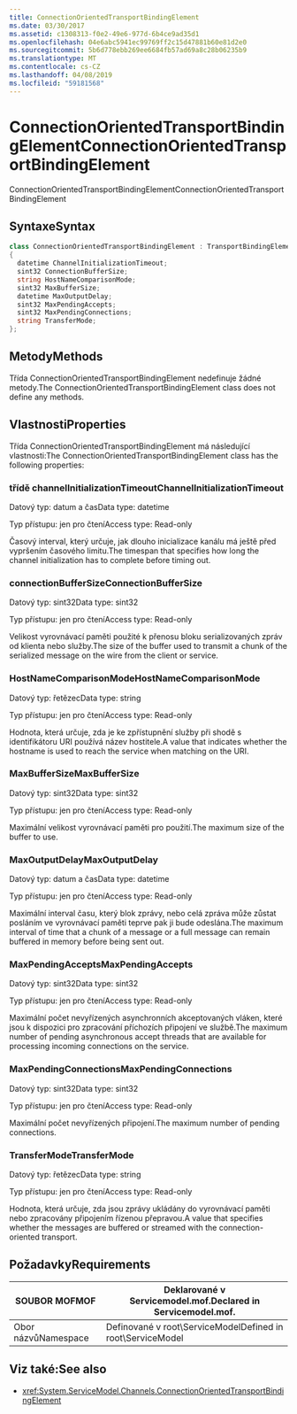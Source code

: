 ```yaml
---
title: ConnectionOrientedTransportBindingElement
ms.date: 03/30/2017
ms.assetid: c1308313-f0e2-49e6-977d-6b4ce9ad35d1
ms.openlocfilehash: 04e6abc5941ec99769ff2c15d47881b60e81d2e0
ms.sourcegitcommit: 5b6d778ebb269ee6684fb57ad69a8c28b06235b9
ms.translationtype: MT
ms.contentlocale: cs-CZ
ms.lasthandoff: 04/08/2019
ms.locfileid: "59181568"
---
```

# <a name="connectionorientedtransportbindingelement"></a><span data-ttu-id="1d18b-102">ConnectionOrientedTransportBindingElement</span><span class="sxs-lookup"><span data-stu-id="1d18b-102">ConnectionOrientedTransportBindingElement</span></span>
<span data-ttu-id="1d18b-103">ConnectionOrientedTransportBindingElement</span><span class="sxs-lookup"><span data-stu-id="1d18b-103">ConnectionOrientedTransportBindingElement</span></span>  
  
## <a name="syntax"></a><span data-ttu-id="1d18b-104">Syntaxe</span><span class="sxs-lookup"><span data-stu-id="1d18b-104">Syntax</span></span>  
  
```csharp
class ConnectionOrientedTransportBindingElement : TransportBindingElement  
{  
  datetime ChannelInitializationTimeout;  
  sint32 ConnectionBufferSize;  
  string HostNameComparisonMode;  
  sint32 MaxBufferSize;  
  datetime MaxOutputDelay;  
  sint32 MaxPendingAccepts;  
  sint32 MaxPendingConnections;  
  string TransferMode;  
};  
```  
  
## <a name="methods"></a><span data-ttu-id="1d18b-105">Metody</span><span class="sxs-lookup"><span data-stu-id="1d18b-105">Methods</span></span>  
 <span data-ttu-id="1d18b-106">Třída ConnectionOrientedTransportBindingElement nedefinuje žádné metody.</span><span class="sxs-lookup"><span data-stu-id="1d18b-106">The ConnectionOrientedTransportBindingElement class does not define any methods.</span></span>  
  
## <a name="properties"></a><span data-ttu-id="1d18b-107">Vlastnosti</span><span class="sxs-lookup"><span data-stu-id="1d18b-107">Properties</span></span>  
 <span data-ttu-id="1d18b-108">Třída ConnectionOrientedTransportBindingElement má následující vlastnosti:</span><span class="sxs-lookup"><span data-stu-id="1d18b-108">The ConnectionOrientedTransportBindingElement class has the following properties:</span></span>  
  
### <a name="channelinitializationtimeout"></a><span data-ttu-id="1d18b-109">třídě channelInitializationTimeout</span><span class="sxs-lookup"><span data-stu-id="1d18b-109">ChannelInitializationTimeout</span></span>  
 <span data-ttu-id="1d18b-110">Datový typ: datum a čas</span><span class="sxs-lookup"><span data-stu-id="1d18b-110">Data type: datetime</span></span>  
  
 <span data-ttu-id="1d18b-111">Typ přístupu: jen pro čtení</span><span class="sxs-lookup"><span data-stu-id="1d18b-111">Access type: Read-only</span></span>  
  
 <span data-ttu-id="1d18b-112">Časový interval, který určuje, jak dlouho inicializace kanálu má ještě před vypršením časového limitu.</span><span class="sxs-lookup"><span data-stu-id="1d18b-112">The timespan that specifies how long the channel initialization has to complete before timing out.</span></span>  
  
### <a name="connectionbuffersize"></a><span data-ttu-id="1d18b-113">connectionBufferSize</span><span class="sxs-lookup"><span data-stu-id="1d18b-113">ConnectionBufferSize</span></span>  
 <span data-ttu-id="1d18b-114">Datový typ: sint32</span><span class="sxs-lookup"><span data-stu-id="1d18b-114">Data type: sint32</span></span>  
  
 <span data-ttu-id="1d18b-115">Typ přístupu: jen pro čtení</span><span class="sxs-lookup"><span data-stu-id="1d18b-115">Access type: Read-only</span></span>  
  
 <span data-ttu-id="1d18b-116">Velikost vyrovnávací paměti použité k přenosu bloku serializovaných zpráv od klienta nebo služby.</span><span class="sxs-lookup"><span data-stu-id="1d18b-116">The size of the buffer used to transmit a chunk of the serialized message on the wire from the client or service.</span></span>  
  
### <a name="hostnamecomparisonmode"></a><span data-ttu-id="1d18b-117">HostNameComparisonMode</span><span class="sxs-lookup"><span data-stu-id="1d18b-117">HostNameComparisonMode</span></span>  
 <span data-ttu-id="1d18b-118">Datový typ: řetězec</span><span class="sxs-lookup"><span data-stu-id="1d18b-118">Data type: string</span></span>  
  
 <span data-ttu-id="1d18b-119">Typ přístupu: jen pro čtení</span><span class="sxs-lookup"><span data-stu-id="1d18b-119">Access type: Read-only</span></span>  
  
 <span data-ttu-id="1d18b-120">Hodnota, která určuje, zda je ke zpřístupnění služby při shodě s identifikátoru URI používá název hostitele.</span><span class="sxs-lookup"><span data-stu-id="1d18b-120">A value that indicates whether the hostname is used to reach the service when matching on the URI.</span></span>  
  
### <a name="maxbuffersize"></a><span data-ttu-id="1d18b-121">MaxBufferSize</span><span class="sxs-lookup"><span data-stu-id="1d18b-121">MaxBufferSize</span></span>  
 <span data-ttu-id="1d18b-122">Datový typ: sint32</span><span class="sxs-lookup"><span data-stu-id="1d18b-122">Data type: sint32</span></span>  
  
 <span data-ttu-id="1d18b-123">Typ přístupu: jen pro čtení</span><span class="sxs-lookup"><span data-stu-id="1d18b-123">Access type: Read-only</span></span>  
  
 <span data-ttu-id="1d18b-124">Maximální velikost vyrovnávací paměti pro použití.</span><span class="sxs-lookup"><span data-stu-id="1d18b-124">The maximum size of the buffer to use.</span></span>  
  
### <a name="maxoutputdelay"></a><span data-ttu-id="1d18b-125">MaxOutputDelay</span><span class="sxs-lookup"><span data-stu-id="1d18b-125">MaxOutputDelay</span></span>  
 <span data-ttu-id="1d18b-126">Datový typ: datum a čas</span><span class="sxs-lookup"><span data-stu-id="1d18b-126">Data type: datetime</span></span>  
  
 <span data-ttu-id="1d18b-127">Typ přístupu: jen pro čtení</span><span class="sxs-lookup"><span data-stu-id="1d18b-127">Access type: Read-only</span></span>  
  
 <span data-ttu-id="1d18b-128">Maximální interval času, který blok zprávy, nebo celá zpráva může zůstat posláním ve vyrovnávací paměti teprve pak ji bude odeslána.</span><span class="sxs-lookup"><span data-stu-id="1d18b-128">The maximum interval of time that a chunk of a message or a full message can remain buffered in memory before being sent out.</span></span>  
  
### <a name="maxpendingaccepts"></a><span data-ttu-id="1d18b-129">MaxPendingAccepts</span><span class="sxs-lookup"><span data-stu-id="1d18b-129">MaxPendingAccepts</span></span>  
 <span data-ttu-id="1d18b-130">Datový typ: sint32</span><span class="sxs-lookup"><span data-stu-id="1d18b-130">Data type: sint32</span></span>  
  
 <span data-ttu-id="1d18b-131">Typ přístupu: jen pro čtení</span><span class="sxs-lookup"><span data-stu-id="1d18b-131">Access type: Read-only</span></span>  
  
 <span data-ttu-id="1d18b-132">Maximální počet nevyřízených asynchronních akceptovaných vláken, které jsou k dispozici pro zpracování příchozích připojení ve službě.</span><span class="sxs-lookup"><span data-stu-id="1d18b-132">The maximum number of pending asynchronous accept threads that are available for processing incoming connections on the service.</span></span>  
  
### <a name="maxpendingconnections"></a><span data-ttu-id="1d18b-133">MaxPendingConnections</span><span class="sxs-lookup"><span data-stu-id="1d18b-133">MaxPendingConnections</span></span>  
 <span data-ttu-id="1d18b-134">Datový typ: sint32</span><span class="sxs-lookup"><span data-stu-id="1d18b-134">Data type: sint32</span></span>  
  
 <span data-ttu-id="1d18b-135">Typ přístupu: jen pro čtení</span><span class="sxs-lookup"><span data-stu-id="1d18b-135">Access type: Read-only</span></span>  
  
 <span data-ttu-id="1d18b-136">Maximální počet nevyřízených připojení.</span><span class="sxs-lookup"><span data-stu-id="1d18b-136">The maximum number of pending connections.</span></span>  
  
### <a name="transfermode"></a><span data-ttu-id="1d18b-137">TransferMode</span><span class="sxs-lookup"><span data-stu-id="1d18b-137">TransferMode</span></span>  
 <span data-ttu-id="1d18b-138">Datový typ: řetězec</span><span class="sxs-lookup"><span data-stu-id="1d18b-138">Data type: string</span></span>  
  
 <span data-ttu-id="1d18b-139">Typ přístupu: jen pro čtení</span><span class="sxs-lookup"><span data-stu-id="1d18b-139">Access type: Read-only</span></span>  
  
 <span data-ttu-id="1d18b-140">Hodnota, která určuje, zda jsou zprávy ukládány do vyrovnávací paměti nebo zpracovány připojením řízenou přepravou.</span><span class="sxs-lookup"><span data-stu-id="1d18b-140">A value that specifies whether the messages are buffered or streamed with the connection-oriented transport.</span></span>  
  
## <a name="requirements"></a><span data-ttu-id="1d18b-141">Požadavky</span><span class="sxs-lookup"><span data-stu-id="1d18b-141">Requirements</span></span>  
  
|<span data-ttu-id="1d18b-142">SOUBOR MOF</span><span class="sxs-lookup"><span data-stu-id="1d18b-142">MOF</span></span>|<span data-ttu-id="1d18b-143">Deklarované v Servicemodel.mof.</span><span class="sxs-lookup"><span data-stu-id="1d18b-143">Declared in Servicemodel.mof.</span></span>|  
|---------|-----------------------------------|  
|<span data-ttu-id="1d18b-144">Obor názvů</span><span class="sxs-lookup"><span data-stu-id="1d18b-144">Namespace</span></span>|<span data-ttu-id="1d18b-145">Definované v root\ServiceModel</span><span class="sxs-lookup"><span data-stu-id="1d18b-145">Defined in root\ServiceModel</span></span>|  
  
## <a name="see-also"></a><span data-ttu-id="1d18b-146">Viz také:</span><span class="sxs-lookup"><span data-stu-id="1d18b-146">See also</span></span>

- <xref:System.ServiceModel.Channels.ConnectionOrientedTransportBindingElement>
